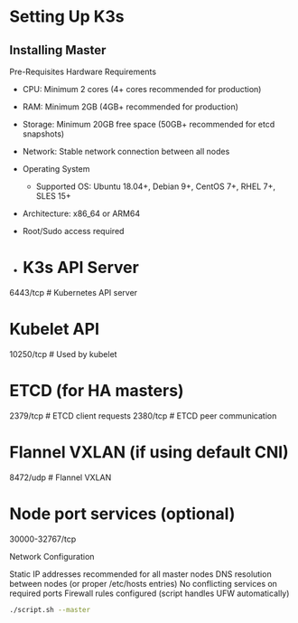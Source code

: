 # Setting Up K3s

## Installing Master 
Pre-Requisites
Hardware Requirements

- CPU: Minimum 2 cores (4+ cores recommended for production)
- RAM: Minimum 2GB (4GB+ recommended for production)
- Storage: Minimum 20GB free space (50GB+ recommended for etcd snapshots)
- Network: Stable network connection between all nodes
- Operating System
    - Supported OS: Ubuntu 18.04+, Debian 9+, CentOS 7+, RHEL 7+, SLES 15+
- Architecture: x86_64 or ARM64
- Root/Sudo access required

- # K3s API Server
6443/tcp    # Kubernetes API server

# Kubelet API
10250/tcp   # Used by kubelet

# ETCD (for HA masters)
2379/tcp    # ETCD client requests
2380/tcp    # ETCD peer communication

# Flannel VXLAN (if using default CNI)
8472/udp    # Flannel VXLAN

# Node port services (optional)
30000-32767/tcp

Network Configuration

Static IP addresses recommended for all master nodes
DNS resolution between nodes (or proper /etc/hosts entries)
No conflicting services on required ports
Firewall rules configured (script handles UFW automatically)

```bash
./script.sh --master
```
